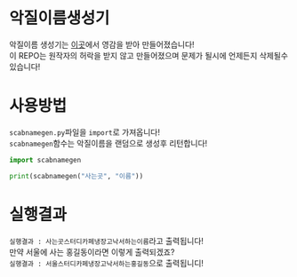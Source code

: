 # 악질이름생성기
악질이름 생성기는 [이곳](https://name.ho9.me/)에서 영감을 받아 만들어졌습니다!\
이 REPO는 원작자의 허락을 받지 않고 만들어졌으며 문제가 될시에 언제든지 삭제될수 있습니다!

# 사용방법
`scabnamegen.py`파일을 `import`로 가져옵니다!\
`scabnamegen`함수는 악질이름을 랜덤으로 생성후 리턴합니다!
```python
import scabnamegen

print(scabnamegen("사는곳", "이름"))
```

# 실행결과
`실행결과 : 사는곳스터디카페냉장고낙서하는이름`라고 출력됩니다!\
만약 서울에 사는 홍길동이라면 이렇게 출력되겠죠?\
`실행결과 : 서울스터디카페냉장고낙서하는홍길동`으로 출력됩니디!
